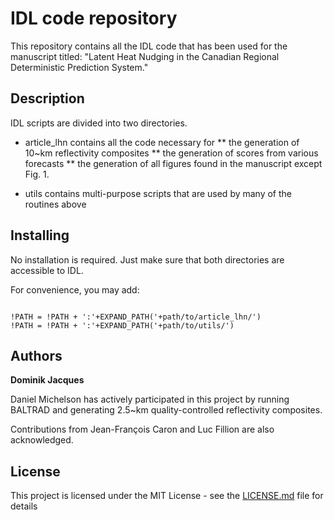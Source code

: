 # IDL code repository

This repository contains all the IDL code that has been used for the manuscript titled:
"Latent Heat Nudging in the Canadian Regional Deterministic Prediction System."


## Description

IDL scripts are divided into two directories. 

* article_lhn contains all the code necessary for 
** the generation of 10~km reflectivity composites 
** the generation of scores from various forecasts
** the generation of all figures found in the manuscript except Fig. 1.

* utils contains multi-purpose scripts that are used by many of the routines above 



## Installing

No installation is required. Just make sure that both directories are accessible to IDL. 

For convenience, you may add:

<code>
!PATH = !PATH + ':'+EXPAND_PATH('+path/to/article_lhn/')
!PATH = !PATH + ':'+EXPAND_PATH('+path/to/utils/')
</code>


## Authors

**Dominik Jacques** 

Daniel Michelson has actively participated in this project by running BALTRAD and generating 
2.5~km quality-controlled reflectivity composites. 

Contributions from Jean-François Caron and Luc Fillion are also acknowledged.

## License

This project is licensed under the MIT License - see the [LICENSE.md](LICENSE.md) file for details

